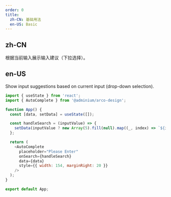 ```yaml
---
order: 0
title:
  zh-CN: 基础用法
  en-US: Basic
---
```


## zh-CN

根据当前输入展示输入建议（下拉选择）。

## en-US

Show input suggestions based on current input (drop-down selection).

```js
import { useState } from 'react';
import { AutoComplete } from '@adminium/arco-design';

function App() {
  const [data, setData] = useState([]);

  const handleSearch = (inputValue) => {
    setData(inputValue ? new Array(5).fill(null).map((_, index) => `${inputValue}_${index}`) : []);
  };

  return (
    <AutoComplete
      placeholder="Please Enter"
      onSearch={handleSearch}
      data={data}
      style={{ width: 154, marginRight: 20 }}
    />
  );
}

export default App;
```

